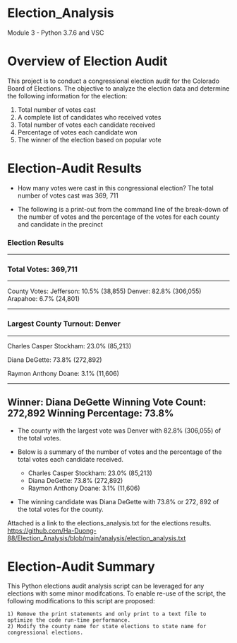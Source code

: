 # Election_Analysis
Module 3 - Python 3.7.6 and VSC

# Overview of Election Audit

This project is to conduct a congressional election audit for the Colorado Board of Elections. The objective to analyze the election data and determine the following information for the election:
  1) Total number of votes cast
  2) A complete list of candidates who received votes
  3) Total number of votes each candidate received
  4) Percentage of votes each candidate won
  5) The winner of the election based on popular vote

# Election-Audit Results

  * How many votes were cast in this congressional election?
  The total number of votes cast was 369, 711
  
  * The following is a print-out from the command line of the break-down of the number of votes and the percentage of the votes for each county and candidate in the precinct

  ### Election Results
  -------------------------
  ### Total Votes: 369,711
  -------------------------

  County Votes:
  Jefferson: 10.5% (38,855)
  Denver: 82.8% (306,055)
  Arapahoe: 6.7% (24,801)

  -------------------------
  ### Largest County Turnout: Denver
  -------------------------

  Charles Casper Stockham: 23.0% (85,213)

  Diana DeGette: 73.8% (272,892)

  Raymon Anthony Doane: 3.1% (11,606)

  -------------------------
  Winner: Diana DeGette
  Winning Vote Count: 272,892
  Winning Percentage: 73.8%
  -------------------------
 
   * The county with the largest vote was Denver with 82.8% (306,055) of the total votes.

   * Below is a summary of the number of votes and the percentage of the total votes each candidate received.
    
        * Charles Casper Stockham: 23.0% (85,213)
        * Diana DeGette: 73.8% (272,892)
        * Raymon Anthony Doane: 3.1% (11,606)

   * The winning candidate was Diana DeGette with 73.8% or 272, 892 of the total votes for the county.
    
Attached is a link to the elections_analysis.txt for the elections results.
https://github.com/Ha-Duong-88/Election_Analysis/blob/main/analysis/election_analysis.txt

# Election-Audit Summary

This Python elections audit analysis script can be leveraged for any elections with some minor modifcations. To enable re-use of the script, the following modifications to this script are proposed:

    1) Remove the print statements and only print to a text file to optimize the code run-time performance. 
    2) Modify the county name for state elections to state name for congressional elections.


